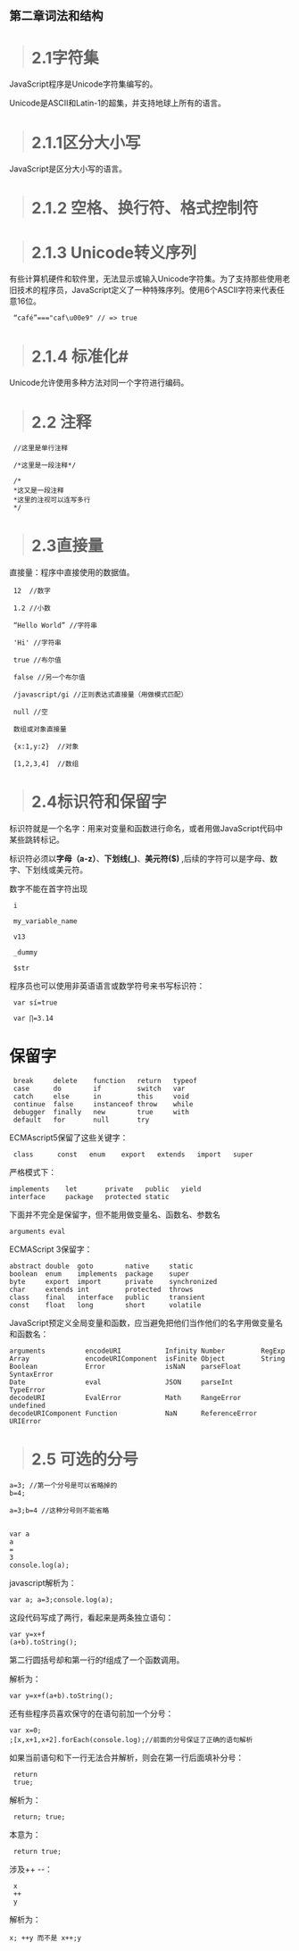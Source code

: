 ## 第二章词法和结构 ##

> # 2.1字符集 #

JavaScript程序是Unicode字符集编写的。

Unicode是ASCII和Latin-1的超集，并支持地球上所有的语言。

> # 2.1.1区分大小写 #

JavaScript是区分大小写的语言。


> # 2.1.2 空格、换行符、格式控制符 #

> # 2.1.3 Unicode转义序列 #

有些计算机硬件和软件里，无法显示或输入Unicode字符集。为了支持那些使用老旧技术的程序员，JavaScript定义了一种特殊序列。使用6个ASCII字符来代表任意16位。

     “café”==="caf\u00e9" // => true


> # 2.1.4  标准化#

Unicode允许使用多种方法对同一个字符进行编码。


> # 2.2  注释

     //这里是单行注释

     /*这里是一段注释*/

     /*
     *这又是一段注释
     *这里的注视可以连写多行
     */

> # 2.3直接量

  直接量：程序中直接使用的数据值。

     12  //数字
    
     1.2 //小数

     “Hello World” //字符串

     'Hi' //字符串

     true //布尔值

     false //另一个布尔值

     /javascript/gi //正则表达式直接量（用做模式匹配）

     null //空

     数组或对象直接量

     {x:1,y:2}  //对象
 
     [1,2,3,4]  //数组

> # 2.4标识符和保留字

 标识符就是一个名字：用来对变量和函数进行命名，或者用做JavaScript代码中某些跳转标记。

 标识符必须以**字母（a-z）**、**下划线(_)**、**美元符($)** ,后续的字符可以是字母、数字、下划线或美元符。

 数字不能在首字符出现

     i

     my_variable_name

     v13

     _dummy

     $str


程序员也可以使用非英语语言或数学符号来书写标识符：


     var sí=true

     var ∏=3.14

# 保留字 #

     break     delete    function   return   typeof   
     case      do        if         switch   var 
     catch     else      in         this     void
     continue  false     instanceof throw    while
     debugger  finally   new        true     with
     default   for       null       try     

ECMAscript5保留了这些关键字：

     class      const   enum    export   extends   import   super


严格模式下：

    implements    let       private   public   yield
    interface     package   protected static

下面并不完全是保留字，但不能用做变量名、函数名、参数名

    arguments eval


ECMAScript 3保留字：

    abstract double  goto        native     static
    boolean  enum    implements  package    super
    byte     export  import      private    synchronized
    char     extends int         protected  throws
    class    final   interface   public     transient
    const    float   long        short      volatile

JavaScript预定义全局变量和函数，应当避免把他们当作他们的名字用做变量名和函数名：

    arguments          encodeURI           Infinity Number         RegExp
    Array              encodeURIComponent  isFinite Object         String
    Boolean            Error               isNaN    parseFloat     SyntaxError
    Date               eval                JSON     parseInt       TypeError
    decodeURI          EvalError           Math     RangeError     undefined
    decodeURIComponent Function            NaN      ReferenceError URIError



> # 2.5 可选的分号

    a=3; //第一个分号是可以省略掉的
    b=4;

    a=3;b=4 //这种分号则不能省略


    var a
    a
    =
    3
    console.log(a);

javascript解析为：

    var a; a=3;console.log(a);

这段代码写成了两行，看起来是两条独立语句：
 
    var y=x+f
    (a+b).toString();

第二行圆括号却和第一行的f组成了一个函数调用。

解析为：

    var y=x+f(a+b).toString();


还有些程序员喜欢保守的在语句前加一个分号：
   
    var x=0;
    ;[x,x+1,x+2].forEach(console.log);//前面的分号保证了正确的语句解析

如果当前语句和下一行无法合并解析，则会在第一行后面填补分号：

     return 
     true;
解析为：
     
     return; true;

本意为：
    
     return true;

涉及++ --：
   
     x
     ++
     y

解析为：

    x; ++y 而不是 x++;y



    
    

 